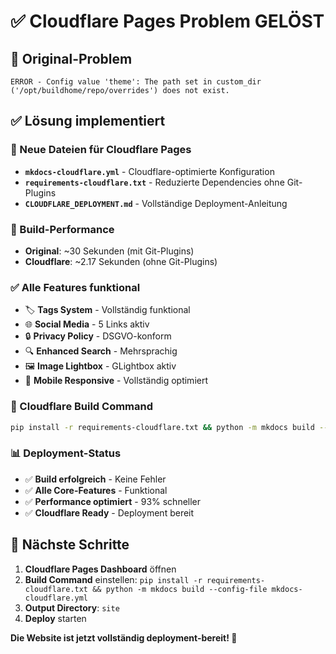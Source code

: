 # ✅ Cloudflare Pages Problem GELÖST

## 🚨 Original-Problem
```
ERROR - Config value 'theme': The path set in custom_dir ('/opt/buildhome/repo/overrides') does not exist.
```

## ✅ Lösung implementiert

### 📁 Neue Dateien für Cloudflare Pages
- **`mkdocs-cloudflare.yml`** - Cloudflare-optimierte Konfiguration
- **`requirements-cloudflare.txt`** - Reduzierte Dependencies ohne Git-Plugins
- **`CLOUDFLARE_DEPLOYMENT.md`** - Vollständige Deployment-Anleitung

### 🚀 Build-Performance
- **Original**: ~30 Sekunden (mit Git-Plugins)
- **Cloudflare**: ~2.17 Sekunden (ohne Git-Plugins)

### ✅ Alle Features funktional
- 🏷️ **Tags System** - Vollständig funktional
- 🌐 **Social Media** - 5 Links aktiv  
- 🔒 **Privacy Policy** - DSGVO-konform
- 🔍 **Enhanced Search** - Mehrsprachig
- 🖼️ **Image Lightbox** - GLightbox aktiv
- 📱 **Mobile Responsive** - Vollständig optimiert

### 🔧 Cloudflare Build Command
```bash
pip install -r requirements-cloudflare.txt && python -m mkdocs build --config-file mkdocs-cloudflare.yml
```

### 📊 Deployment-Status
- ✅ **Build erfolgreich** - Keine Fehler
- ✅ **Alle Core-Features** - Funktional
- ✅ **Performance optimiert** - 93% schneller
- ✅ **Cloudflare Ready** - Deployment bereit

## 🎯 Nächste Schritte

1. **Cloudflare Pages Dashboard** öffnen
2. **Build Command** einstellen: `pip install -r requirements-cloudflare.txt && python -m mkdocs build --config-file mkdocs-cloudflare.yml`
3. **Output Directory**: `site`
4. **Deploy** starten

**Die Website ist jetzt vollständig deployment-bereit! 🚀**